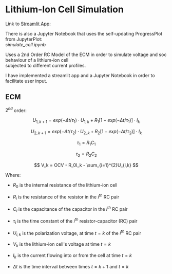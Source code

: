 # Lithium-Ion Cell Simulation

Link to [Streamlit App](https://att-ar-ecm-battery-simulation-lfp-simulate-gawm41.streamlitapp.com/):

There is also a Jupyter Notebook that uses the self-updating ProgressPlot from JupyterPlot:<br> *simulate_cell.ipynb*

Uses a 2nd Order RC Model of the ECM in order to simulate voltage and soc behaviour of a lithium-ion cell<br>
subjected to different current profiles.

I have implemented a streamlit app and a Jupyter Notebook in order to facilitate user input.

## ECM <a id = "ecm"></a>

$2^{nd}$ order:

$$ U_{1,k+1} = exp(-\Delta t/\tau_1)\cdot U_{1,k} + R_1[1 - exp(-\Delta t/\tau_1)]\cdot I_k $$

$$ U_{2,k+1} = exp(-\Delta t/\tau_2)\cdot U_{2,k} + R_2[1 - exp(-\Delta t/\tau_2)]\cdot I_k $$

$$ \tau_1 = R_1C_1 $$

$$ \tau_2 = R_2C_2 $$
 
$$ V_k = OCV - R_0I_k - \sum_{i=1}^{2}U_{i,k} $$

Where:

 - $R_0$ is the internal resistance of the lithium-ion cell
 
 - $R_i$ is the resistance of the resistor in the $i^{th}$ RC pair
 
 - $C_i$ is the capacitance of the capacitor in the $i^{th}$ RC pair

 - $\tau_i$ is the time constant of the $i^{th}$ resistor-capacitor (RC) pair
 
 - $U_{i,k}$ is the polarization voltage, at time $t = k$ of the $i^{th}$ RC pair 
 
 - $V_k$ is the lithium-ion cell's voltage at time $t = k$
 
 - $I_k$ is the current flowing into or from the cell at time $t = k$
 
 - $\Delta t$ is the time interval between times $t = k+1$ and $t = k$
 
